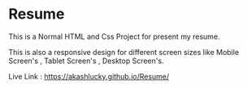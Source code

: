 # Resume
This is a Normal HTML and Css Project for present my resume.

This is also a responsive design for different screen sizes like Mobile Screen's , Tablet Screen's , Desktop Screen's.


Live Link : https://akashlucky.github.io/Resume/
